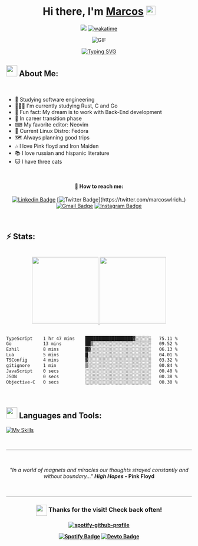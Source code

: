 <div align="center">
   <h1>Hi there, I'm <a href="">Marcos</a> <img src="https://media.giphy.com/media/hvRJCLFzcasrR4ia7z/giphy.gif" width="25px"> </h1>    

   
   ![](https://komarev.com/ghpvc/?username=marcoswlrich&color=268F77&label=Profile+Views) [![wakatime](https://wakatime.com/badge/user/7630e9eb-8fff-4e56-b8e4-5a5223c7d1e0.svg)](https://wakatime.com/@7630e9eb-8fff-4e56-b8e4-5a5223c7d1e0)
   
<p>
<img alt="GIF" src="https://user-images.githubusercontent.com/48784001/130169241-21e51597-9693-47ff-a304-de1812851cd7.gif" />
</p>
   
[![Typing SVG](https://readme-typing-svg.demolab.com?font=Fira+Code&pause=1000&color=81A1C1&width=435&lines=Classic+Rock%2C+Linux+and+Neovim+%F0%9F%A4%9F;Future+Back-End+Developer)](https://git.io/typing-svg)
   
</div>

## <img src="https://github.com/TheDudeThatCode/TheDudeThatCode/blob/master/Assets/Developer.gif" width="30"> About Me:

<br>
<div>  
   
- 🚀 Studying software engineering
- 👨🏻‍💻 I'm currently studying Rust, C and Go
- 👾 Fun fact: My dream is to work with Back-End development
- 📢 In career transition phase
- ⌨ My favorite editor: Neovim
- 🐧 Current Linux Distro: Fedora
- 🗺 Always planning good trips
- 🎶 I love Pink floyd and Iron Maiden
- 📚 I love russian and hispanic literature
- 🐱 I have three cats

</div>
<br>
<div align="center">
   
<h4>💬 How to reach me:</h4>
   
[![Linkedin Badge](https://img.shields.io/badge/-marcoswlrich-blue?style=flat&logo=Linkedin&logoColor=white&link=https://www.linkedin.com/in/marcos-wlrich-703521223/)](https://www.linkedin.com/in/marcos-wlrich-703521223/)
[![Twitter Badge](https://img.shields.io/badge/-@marcoswlrich_-1ca0f1?style=flat&labelColor=1ca0f1&logo=twitter&logoColor=white&link=https://twitter.com/marcoswlrich_)](https://twitter.com/marcoswlrich_)
[![Gmail Badge](https://img.shields.io/badge/-marcosapw.dev@gmail.com-c14438?style=flat&logo=Gmail&logoColor=white&link=mailto:marcosapw.dev@gmail.com)](mailto:marcosapw.dev@gmail.com)
[![Instagram Badge](https://img.shields.io/badge/-@marcoswlrich-purple?style=flat&logo=instagram&logoColor=white&link=https://www.instagram.com/marcoswlrich/)](https://www.instagram.com/marcoswlrich/)
   
</div>
<br>

<h2> &#9889 Stats:</h2>
<br>
 <div align="center">
  <a href="https://github.com/marcoswlrich">
  <img height="180em" src="https://github-readme-stats.vercel.app/api?username=marcoswlrich&show_icons=true&theme=nord&include_all_commits=true&count_private=true"/>
  <img height="180em" src="https://github-readme-stats.vercel.app/api/top-langs/?username=marcoswlrich&layout=compact&langs_count=7&theme=nord"/>
 </div>
<br> 

<!--START_SECTION:waka-->

```txt
TypeScript    1 hr 47 mins    ██████████████████▓░░░░░░   75.11 %
Go            13 mins         ██▒░░░░░░░░░░░░░░░░░░░░░░   09.52 %
Ezhil         8 mins          █▓░░░░░░░░░░░░░░░░░░░░░░░   06.13 %
Lua           5 mins          █░░░░░░░░░░░░░░░░░░░░░░░░   04.01 %
TSConfig      4 mins          ▓░░░░░░░░░░░░░░░░░░░░░░░░   03.32 %
gitignore     1 min           ▒░░░░░░░░░░░░░░░░░░░░░░░░   00.84 %
JavaScript    0 secs          ░░░░░░░░░░░░░░░░░░░░░░░░░   00.40 %
JSON          0 secs          ░░░░░░░░░░░░░░░░░░░░░░░░░   00.38 %
Objective-C   0 secs          ░░░░░░░░░░░░░░░░░░░░░░░░░   00.30 %
```

<!--END_SECTION:waka-->

<br>
      
<h2><img src = "https://media1.giphy.com/media/JZ40cnfnN11KycrvMF/giphy.gif?cid=ecf05e47a0n3gi1bfqntqmob8g9aid1oyj2wr3ds3mg700bl&rid=giphy.gif" width = 30> Languages and Tools:</h2> 

[![My Skills](https://skillicons.dev/icons?i=ts,js,react,nextjs,nodejs,graphql,rust,py,lua,java,c,cpp,linux,neovim,bash,emacs,idea,vscode,md,sass,tailwind&perline=15)](https://skillicons.dev)

<br>
   
-------
 
<br>
   
<p align="center"><em>"In a world of magnets and miracles our thoughts strayed constantly and without boundary..." <strong>High Hopes<strong></em> -<strong> Pink Floyd<strong> </p>
<br>
   

   
-------   
   
<h3 align="center"><img align ='center' src='https://media2.giphy.com/media/UQDSBzfyiBKvgFcSTw/giphy.gif?cid=ecf05e47p3cd513axbek3f56ti3jzizq8hincw20jauyyfyw&rid=giphy.gif' width ='30'> Thanks for the visit! Check back often!</h3>
   
<div align="center">
   
[![spotify-github-profile](https://spotify-github-profile.vercel.app/api/view?uid=12157511204&cover_image=true&theme=novatorem&show_offline=false&background_color=121212&interchange=true&bar_color=53b14f&bar_color_cover=false)](https://spotify-github-profile.vercel.app/api/view?uid=12157511204&redirect=true)
   
</div>
   
<div align="center"> 

[![Spotify Badge](https://img.shields.io/badge/Playlists%20Music-%231DB954.svg?&style=flat-square&logo=spotify&logoColor=white)](https://open.spotify.com/user/12157511204)
[![Devto Badge](https://img.shields.io/badge/-marcoswlrich-0A0A0A?style=flat&logo=devdotto&logoColor=fff&link=https://dev.to/marcoswlrich)](https://dev.to/marcoswlrich)
   
</div>
   
